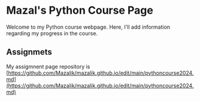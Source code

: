 # Mazal's Python Course Page

Welcome to my Python course webpage. Here, I'll add information regarding my progress in the course.

## Assignmets
My assigmnent page repository is [https://github.com/Mazalik/mazalik.github.io/edit/main/pythoncourse2024.md](https://github.com/Mazalik/mazalik.github.io/edit/main/pythoncourse2024.md)
